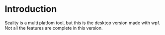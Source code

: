 <h1>Introduction</h1>
Scality is a multi platfom tool, but this is the desktop version made with wpf. Not all the features are complete in this version.
